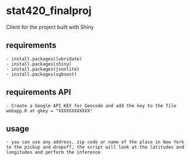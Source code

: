 # stat420_finalproj

Client for the project built with Shiny

## requirements

    - install.packages(lubridate)
    - install.packages(shiny)
    - install.packages(jsonlite)
    - install.packages(xgboost)

## requirements API

    - Create a Google API KEY for Geocode and add the key to the file webapp.R at gkey = "XXXXXXXXXXXX"

## usage
    - you can use any address, zip code or name of the place in New York to the pickup and dropoff, the script will look at the latitudes and longitudes and perform the inference
